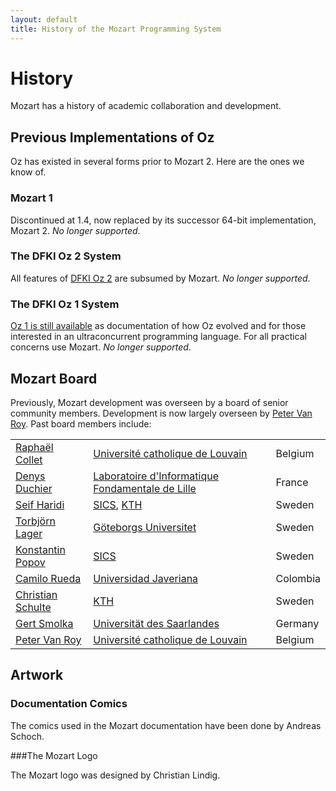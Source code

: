 ```yaml
---
layout: default
title: History of the Mozart Programming System
---
```


# History

Mozart has a history of academic collaboration and development.
<!-- TODO: mention conferences, publications, .. -->

## Previous Implementations of Oz

Oz has existed in several forms prior to Mozart 2. Here are the ones we know of.

### Mozart 1

Discontinued at 1.4, now replaced by its successor 64-bit implementation, 
Mozart 2. *No longer supported*.

### The DFKI Oz 2 System

All features of [DFKI Oz 2](http://www.ps.uni-sb.de/oz2/) are subsumed by
Mozart. *No longer supported*.

### The DFKI Oz 1 System

[Oz 1 is still available](http://www.ps.uni-saarland.de/oz1/) as documentation
of how Oz evolved and for those interested in an ultraconcurrent programming
language. For all practical concerns use Mozart. *No longer supported*.


## Mozart Board

Previously, Mozart development was overseen by a board of senior community 
members. Development is now largely overseen by [Peter Van Roy](http://www.info.ucl.ac.be/people/cvvanroy.html). 
Past board members include:

<table width="100%">
  <tr>
    <td width="25%"><a href="http://www.info.ucl.ac.be/%7eraph/">Raphaël Collet</a></td>
    <td width="60%"><a href="http://www.ucl.ac.be/">Université catholique de Louvain</a></td>
    <td width="15%">Belgium</td>
  </tr>
  <tr>
    <td><a href="http://www.lifl.fr/%7educhier/">Denys Duchier</a></td>
    <td><a href="http://www.lifl.fr/">Laboratoire d'Informatique Fondamentale de Lille</a></td>
    <td>France</td>
  </tr>
  <tr>
    <td><a href="http://www.sics.se/%7eseif/">Seif Haridi</a></td>
    <td><a href="http://www.sics.se/">SICS</a>, <a href="http://www.kth.se/">KTH</a></td>
    <td>Sweden</td>
  </tr>
  <tr>
    <td><a href="http://www.ling.gu.se/%7elager/">Torbjörn Lager</a></td>
    <td><a href="http://gu.se/">Göteborgs Universitet</a></td>
    <td>Sweden</td>
  </tr>
  <tr>
    <td><a href="http://www.sics.se/%7ekost/">Konstantin Popov</a></td>
    <td><a href="http://www.sics.se/">SICS</a></td>
    <td>Sweden</td>
  </tr>
  <tr>
    <td><a href="http://ingenieria.puj.edu.co/sistemas/profesores/crueda/">Camilo Rueda</a></td>
    <td><a href="http://sparta.javeriana.edu.co/">Universidad Javeriana</a></td>
    <td>Colombia</td>
  </tr>
  <tr>
    <td width="25%"><a href="http://web.it.kth.se/%7eschulte/">Christian Schulte</a></td>
    <td width="60%"><a href="http://www.kth.se/">KTH</a></td>
    <td width="15%">Sweden</td>
  </tr>
  <tr>
    <td><a href="http://www.ps.uni-sb.de/%7esmolka/">Gert Smolka</a></td>
    <td><a href="http://www.uni-sb.de/">Universität des Saarlandes</a></td>
    <td>Germany</td>
  </tr>
  <tr>
    <td><a href="http://www.info.ucl.ac.be/people/cvvanroy.html">Peter Van Roy</a></td>
    <td><a href="http://www.ucl.ac.be/">Université catholique de Louvain</a></td>
    <td>Belgium</td>
  </tr>
</table>




## Artwork

### Documentation Comics
The comics used in the Mozart documentation have been done by Andreas Schoch.

###The Mozart Logo

The Mozart logo was designed by Christian Lindig.
